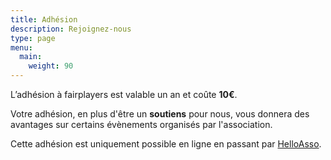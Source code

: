 ```yaml
---
title: Adhésion
description: Rejoignez-nous
type: page
menu:
  main:
    weight: 90
---
```


L’adhésion à fairplayers est valable un an et coûte **10€**.

Votre adhésion, en plus d'être un **soutiens** pour nous, vous donnera des avantages sur certains évènements organisés par l'association.

Cette adhésion est uniquement possible en ligne en passant par [HelloAsso](https://www.helloasso.com/associations/fairplayers/adhesions/adhesion-a-fairplayers).
